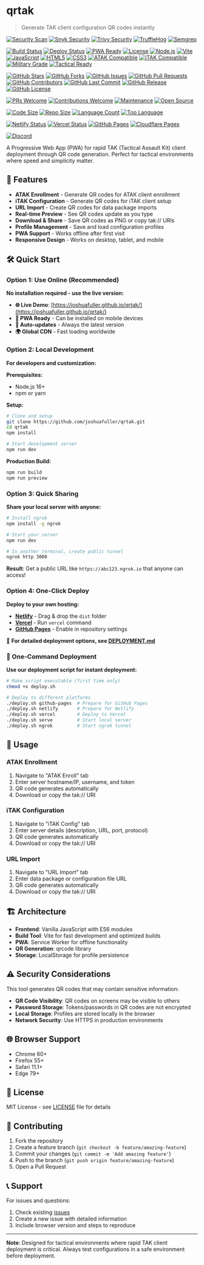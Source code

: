 # qrtak

> Generate TAK client configuration QR codes instantly

[![Security Scan](https://github.com/joshuafuller/qrtak/workflows/Security%20Scan/badge.svg)](https://github.com/joshuafuller/qrtak/actions/workflows/security.yml)
[![Snyk Security](https://img.shields.io/badge/Snyk-Security%20Scan-blue)](https://app.snyk.io/org/joshuafuller/project/qrtak)
[![Trivy Security](https://img.shields.io/badge/Trivy-Container%20Scan-blue)](https://github.com/joshuafuller/qrtak/actions/workflows/security.yml)
[![TruffleHog](https://img.shields.io/badge/TruffleHog-Secret%20Scan-blue)](https://github.com/joshuafuller/qrtak/actions/workflows/security.yml)
[![Semgrep](https://img.shields.io/badge/Semgrep-Code%20Analysis-blue)](https://github.com/joshuafuller/qrtak/actions/workflows/security.yml)

[![Build Status](https://img.shields.io/badge/build-passing-brightgreen)](https://github.com/joshuafuller/qrtak/actions)
[![Deploy Status](https://img.shields.io/badge/deploy-success-brightgreen)](https://joshuafuller.github.io/qrtak/)
[![PWA Ready](https://img.shields.io/badge/PWA-Ready-brightgreen)](https://joshuafuller.github.io/qrtak/)
[![License](https://img.shields.io/badge/license-MIT-brightgreen)](LICENSE)
[![Node.js](https://img.shields.io/badge/Node.js-20.x-brightgreen)](https://nodejs.org/)
[![Vite](https://img.shields.io/badge/Vite-5.x-brightgreen)](https://vitejs.dev/)
[![JavaScript](https://img.shields.io/badge/JavaScript-ES6+-yellow)](https://developer.mozilla.org/en-US/docs/Web/JavaScript)
[![HTML5](https://img.shields.io/badge/HTML5-5.0-orange)](https://developer.mozilla.org/en-US/docs/Web/HTML)
[![CSS3](https://img.shields.io/badge/CSS3-3.0-blue)](https://developer.mozilla.org/en-US/docs/Web/CSS)
[![ATAK Compatible](https://img.shields.io/badge/ATAK-Compatible-brightgreen)](https://tak.gov/)
[![iTAK Compatible](https://img.shields.io/badge/iTAK-Compatible-brightgreen)](https://tak.gov/)
[![Military Grade](https://img.shields.io/badge/Military-Grade-orange)](https://github.com/joshuafuller/qrtak)
[![Tactical Ready](https://img.shields.io/badge/Tactical-Ready-red)](https://github.com/joshuafuller/qrtak)

[![GitHub Stars](https://img.shields.io/github/stars/joshuafuller/qrtak)](https://github.com/joshuafuller/qrtak/stargazers)
[![GitHub Forks](https://img.shields.io/github/forks/joshuafuller/qrtak)](https://github.com/joshuafuller/qrtak/network/members)
[![GitHub Issues](https://img.shields.io/github/issues/joshuafuller/qrtak)](https://github.com/joshuafuller/qrtak/issues)
[![GitHub Pull Requests](https://img.shields.io/github/issues-pr/joshuafuller/qrtak)](https://github.com/joshuafuller/qrtak/pulls)
[![GitHub Contributors](https://img.shields.io/github/contributors/joshuafuller/qrtak)](https://github.com/joshuafuller/qrtak/graphs/contributors)
[![GitHub Last Commit](https://img.shields.io/github/last-commit/joshuafuller/qrtak)](https://github.com/joshuafuller/qrtak/commits/main)
[![GitHub Release](https://img.shields.io/github/release/joshuafuller/qrtak)](https://github.com/joshuafuller/qrtak/releases)
[![GitHub License](https://img.shields.io/github/license/joshuafuller/qrtak)](LICENSE)

[![PRs Welcome](https://img.shields.io/badge/PRs-welcome-brightgreen)](https://github.com/joshuafuller/qrtak/pulls)
[![Contributions Welcome](https://img.shields.io/badge/contributions-welcome-brightgreen)](https://github.com/joshuafuller/qrtak/blob/main/CONTRIBUTING.md)
[![Maintenance](https://img.shields.io/badge/Maintained%3F-yes-brightgreen)](https://github.com/joshuafuller/qrtak/graphs/commit-activity)
[![Open Source](https://img.shields.io/badge/Open%20Source-Yes-brightgreen)](https://github.com/joshuafuller/qrtak)

[![Code Size](https://img.shields.io/github/languages/code-size/joshuafuller/qrtak)](https://github.com/joshuafuller/qrtak)
[![Repo Size](https://img.shields.io/github/repo-size/joshuafuller/qrtak)](https://github.com/joshuafuller/qrtak)
[![Language Count](https://img.shields.io/github/languages/count/joshuafuller/qrtak)](https://github.com/joshuafuller/qrtak)
[![Top Language](https://img.shields.io/github/languages/top/joshuafuller/qrtak)](https://github.com/joshuafuller/qrtak)


[![Netlify Status](https://img.shields.io/badge/Netlify-Ready-brightgreen)](https://netlify.com)
[![Vercel Status](https://img.shields.io/badge/Vercel-Ready-brightgreen)](https://vercel.com)
[![GitHub Pages](https://img.shields.io/badge/GitHub-Pages-brightgreen)](https://pages.github.com)
[![Cloudflare Pages](https://img.shields.io/badge/Cloudflare-Pages-orange)](https://pages.cloudflare.com)

[![Discord](https://img.shields.io/badge/Discord-Join-7289DA)](https://discord.gg)


A Progressive Web App (PWA) for rapid TAK (Tactical Assault Kit) client deployment through QR code generation. Perfect for tactical environments where speed and simplicity matter.

## 🚀 Features

- **ATAK Enrollment** - Generate QR codes for ATAK client enrollment
- **iTAK Configuration** - Generate QR codes for iTAK client setup  
- **URL Import** - Create QR codes for data package imports
- **Real-time Preview** - See QR codes update as you type
- **Download & Share** - Save QR codes as PNG or copy tak:// URIs
- **Profile Management** - Save and load configuration profiles
- **PWA Support** - Works offline after first visit
- **Responsive Design** - Works on desktop, tablet, and mobile

## 🛠️ Quick Start

### Option 1: Use Online (Recommended)
**No installation required - use the live version:**
- **🌐 Live Demo**: [https://joshuafuller.github.io/qrtak/](https://joshuafuller.github.io/qrtak/)
- **📱 PWA Ready** - Can be installed on mobile devices
- **🔄 Auto-updates** - Always the latest version
- **🌍 Global CDN** - Fast loading worldwide

### Option 2: Local Development
**For developers and customization:**

**Prerequisites:**
- Node.js 16+ 
- npm or yarn

**Setup:**
```bash
# Clone and setup
git clone https://github.com/joshuafuller/qrtak.git
cd qrtak
npm install

# Start development server
npm run dev
```

**Production Build:**
```bash
npm run build
npm run preview
```

### Option 3: Quick Sharing
**Share your local server with anyone:**
```bash
# Install ngrok
npm install -g ngrok

# Start your server
npm run dev

# In another terminal, create public tunnel
ngrok http 3000
```

**Result**: Get a public URL like `https://abc123.ngrok.io` that anyone can access!

### Option 4: One-Click Deploy
**Deploy to your own hosting:**
- **[Netlify](https://netlify.com)** - Drag & drop the `dist` folder
- **[Vercel](https://vercel.com)** - Run `vercel` command
- **[GitHub Pages](https://pages.github.com)** - Enable in repository settings

📖 **For detailed deployment options, see [DEPLOYMENT.md](DEPLOYMENT.md)**

### 🚀 One-Command Deployment
**Use our deployment script for instant deployment:**
```bash
# Make script executable (first time only)
chmod +x deploy.sh

# Deploy to different platforms
./deploy.sh github-pages  # Prepare for GitHub Pages
./deploy.sh netlify       # Prepare for Netlify
./deploy.sh vercel        # Deploy to Vercel
./deploy.sh serve         # Start local server
./deploy.sh ngrok         # Start ngrok tunnel
```

## 📱 Usage

### ATAK Enrollment
1. Navigate to "ATAK Enroll" tab
2. Enter server hostname/IP, username, and token
3. QR code generates automatically
4. Download or copy the tak:// URI

### iTAK Configuration  
1. Navigate to "iTAK Config" tab
2. Enter server details (description, URL, port, protocol)
3. QR code generates automatically
4. Download or copy the tak:// URI

### URL Import
1. Navigate to "URL Import" tab
2. Enter data package or configuration file URL
3. QR code generates automatically
4. Download or copy the tak:// URI

## 🏗️ Architecture

- **Frontend**: Vanilla JavaScript with ES6 modules
- **Build Tool**: Vite for fast development and optimized builds
- **PWA**: Service Worker for offline functionality
- **QR Generation**: qrcode library
- **Storage**: LocalStorage for profile persistence

## ⚠️ Security Considerations

This tool generates QR codes that may contain sensitive information:

- **QR Code Visibility**: QR codes on screens may be visible to others
- **Password Storage**: Tokens/passwords in QR codes are not encrypted
- **Local Storage**: Profiles are stored locally in the browser
- **Network Security**: Use HTTPS in production environments

## 🌐 Browser Support

- Chrome 60+
- Firefox 55+ 
- Safari 11.1+
- Edge 79+

## 📄 License

MIT License - see [LICENSE](LICENSE) file for details

## 🤝 Contributing

1. Fork the repository
2. Create a feature branch (`git checkout -b feature/amazing-feature`)
3. Commit your changes (`git commit -m 'Add amazing feature'`)
4. Push to the branch (`git push origin feature/amazing-feature`)
5. Open a Pull Request

## 📞 Support

For issues and questions:
1. Check existing [issues](https://github.com/joshuafuller/qrtak/issues)
2. Create a new issue with detailed information
3. Include browser version and steps to reproduce

---

**Note**: Designed for tactical environments where rapid TAK client deployment is critical. Always test configurations in a safe environment before deployment. 